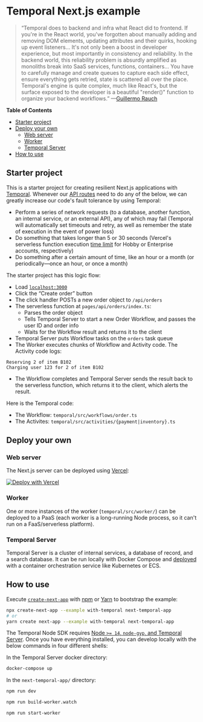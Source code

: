 # Temporal Next.js example

> “Temporal does to backend and infra what React did to frontend. If you're in the React world, you've forgotten about manually adding and removing DOM elements, updating attributes and their quirks, hooking up event listeners… It's not only been a boost in developer experience, but most importantly in consistency and reliability. In the backend world, this reliability problem is absurdly amplified as monoliths break into SaaS services, functions, containers… You have to carefully manage and create queues to capture each side effect, ensure everything gets retried, state is scattered all over the place. Temporal's engine is quite complex, much like React's, but the surface exposed to the developer is a beautiful "render()" function to organize your backend workflows.”
> —[Guillermo Rauch](https://twitter.com/rauchg/status/1316808665370820609)

**Table of Contents**

- [Starter project](#starter-project)
- [Deploy your own](#deploy-your-own)
  - [Web server](#web-server)
  - [Worker](#worker)
  - [Temporal Server](#temporal-server)
- [How to use](#how-to-use)

## Starter project

This is a starter project for creating resilient Next.js applications with [Temporal](https://temporal.io/). Whenever our [API routes](https://nextjs.org/docs/api-routes/introduction) need to do any of the below, we can greatly increase our code's fault tolerance by using Temporal:

- Perform a series of network requests (to a database, another function, an internal service, or an external API), any of which may fail (Temporal will automatically set timeouts and retry, as well as remember the state of execution in the event of power loss)
- Do something that takes longer than 5 or 30 seconds (Vercel's serverless function execution [time limit](https://vercel.com/docs/platform/limits) for Hobby or Enterprise accounts, respectively)
- Do something after a certain amount of time, like an hour or a month (or periodically—once an hour, or once a month)

The starter project has this logic flow:

- Load [`localhost:3000`](http://localhost:3000)
- Click the “Create order” button
- The click handler POSTs a new order object to `/api/orders`
- The serverless function at `pages/api/orders/index.ts`:
  - Parses the order object
  - Tells Temporal Server to start a new Order Workflow, and passes the user ID and order info
  - Waits for the Workflow result and returns it to the client
- Temporal Server puts Workflow tasks on the `orders` task queue
- The Worker executes chunks of Workflow and Activity code. The Activity code logs:

```
Reserving 2 of item B102
Charging user 123 for 2 of item B102
```

- The Workflow completes and Temporal Server sends the result back to the serverless function, which returns it to the client, which alerts the result.

Here is the Temporal code:

- The Workflow: `temporal/src/workflows/order.ts`
- The Activites: `temporal/src/activities/{payment|inventory}.ts`

## Deploy your own

### Web server

The Next.js server can be deployed using [Vercel](https://vercel.com?utm_source=github&utm_medium=readme&utm_campaign=next-example):

[![Deploy with Vercel](https://vercel.com/button)](https://vercel.com/new/git/external?repository-url=https://github.com/vercel/next.js/tree/canary/examples/with-temporal&project-name=with-temporal&repository-name=with-temporal)

### Worker

One or more instances of the worker (`temporal/src/worker/`) can be deployed to a PaaS (each worker is a long-running Node process, so it can't run on a FaaS/serverless platform).

### Temporal Server

Temporal Server is a cluster of internal services, a database of record, and a search database. It can be run locally with Docker Compose and [deployed](https://docs.temporal.io/docs/server/production-deployment) with a container orchestration service like Kubernetes or ECS.

## How to use

Execute [`create-next-app`](https://github.com/vercel/next.js/tree/canary/packages/create-next-app) with [npm](https://docs.npmjs.com/cli/init) or [Yarn](https://yarnpkg.com/lang/en/docs/cli/create/) to bootstrap the example:

```bash
npx create-next-app --example with-temporal next-temporal-app
# or
yarn create next-app --example with-temporal next-temporal-app
```

The Temporal Node SDK requires [Node `>= 14`, `node-gyp`, and Temporal Server](https://docs.temporal.io/docs/node/getting-started#step-0-prerequisites). Once you have everything installed, you can develop locally with the below commands in four different shells:

In the Temporal Server docker directory:

```bash
docker-compose up
```

In the `next-temporal-app/` directory:

```bash
npm run dev
```

```bash
npm run build-worker.watch
```

```bash
npm run start-worker
```
